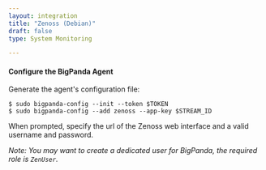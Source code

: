 ```yaml
---
layout: integration 
title: "Zenoss (Debian)"
draft: false
type: System Monitoring

---
```


<!-- docs-include _integrations/agent-common/install/remote-installation.md:::SOURCE_SYSTEM_NAME=Zenoss:::PLATFORM_NAME=Debian:::PLATFORM_LOWER=debian -->

<!-- section-separator -->

#### Configure the BigPanda Agent
Generate the agent's configuration file:

    $ sudo bigpanda-config --init --token $TOKEN
    $ sudo bigpanda-config --add zenoss --app-key $STREAM_ID

When prompted, specify the url of the Zenoss web interface and a valid username and password.

*Note: You may want to create a dedicated user for BigPanda, the required role is `ZenUser`.*
	
<!-- section-separator -->

<!-- docs-include _integrations/agent-common/start-and-summary/generic.md:::SOURCE_SYSTEM_NAME=Zenoss:::PLATFORM=debian -->
